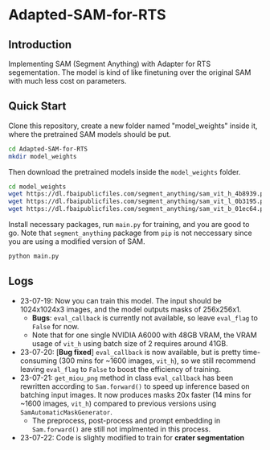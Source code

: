 # Adapted-SAM-for-RTS

## Introduction

Implementing SAM (Segment Anything) with Adapter for RTS segementation. The model is kind of like finetuning over the original SAM with much less cost on parameters.

## Quick Start

Clone this repository, create a new folder named "model_weights" inside it, where the pretrained SAM models should be put. 

```sh
cd Adapted-SAM-for-RTS
mkdir model_weights
```

Then download the pretrained models inside the `model_weights` folder.

```sh
cd model_weights
wget https://dl.fbaipublicfiles.com/segment_anything/sam_vit_h_4b8939.pth
wget https://dl.fbaipublicfiles.com/segment_anything/sam_vit_l_0b3195.pth
wget https://dl.fbaipublicfiles.com/segment_anything/sam_vit_b_01ec64.pth
```

Install necessary packages, run `main.py` for training, and you are good to go. Note that `segment_anything` package from `pip` is not neccessary since you are using a modified version of SAM.

```sh
python main.py
```

## Logs

- 23-07-19: Now you can train this model. The input should be 1024x1024x3 images, and the model outputs masks of 256x256x1.
  - **Bugs**: `eval_callback` is currently not available, so leave `eval_flag` to `False` for now. 
  - Note that for one single NVIDIA A6000 with 48GB VRAM, the VRAM usage of `vit_h` using batch size of 2 requires around 41GB.
- 23-07-20: [**Bug fixed**] `eval_callback` is now available, but is pretty time-consuming (300 mins for ~1600 images, `vit_h`), so we still recommend leaving `eval_flag` to `False` to boost the efficiency of training.
- 23-07-21: `get_miou_png` method in class `eval_callback` has been rewritten according to `Sam.forward()` to speed up inference based on batching input images. It now produces masks 20x faster (14 mins for ~1600 images, `vit_h`) compared to previous versions using  `SamAutomaticMaskGenerator`.
  - The preprocess, post-process and prompt embedding in `Sam.forward()` are still not implmented in this process.
- 23-07-22: Code is slighty modified to train for **crater segmentation**


